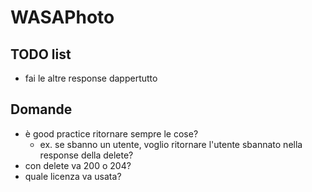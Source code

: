 # WASAPhoto

## TODO list

- fai le altre response dappertutto

## Domande

- è good practice ritornare sempre le cose?
    - ex. se sbanno un utente, voglio ritornare l'utente sbannato nella response della delete?
- con delete va 200 o 204?
- quale licenza va usata?
